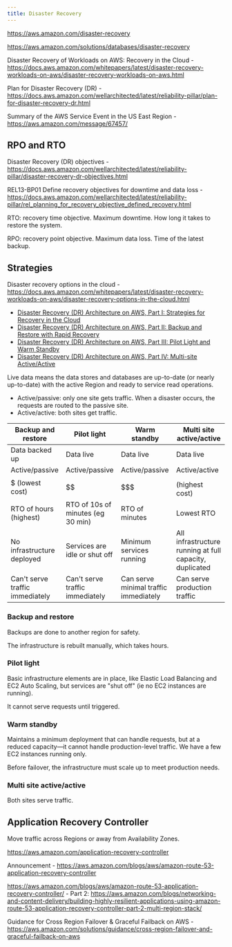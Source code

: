 ```yaml
---
title: Disaster Recovery
---
```


https://aws.amazon.com/disaster-recovery

https://aws.amazon.com/solutions/databases/disaster-recovery

Disaster Recovery of Workloads on AWS: Recovery in the Cloud - https://docs.aws.amazon.com/whitepapers/latest/disaster-recovery-workloads-on-aws/disaster-recovery-workloads-on-aws.html

Plan for Disaster Recovery (DR) - https://docs.aws.amazon.com/wellarchitected/latest/reliability-pillar/plan-for-disaster-recovery-dr.html

Summary of the AWS Service Event in the US East Region - https://aws.amazon.com/message/67457/

## RPO and RTO

Disaster Recovery (DR) objectives - https://docs.aws.amazon.com/wellarchitected/latest/reliability-pillar/disaster-recovery-dr-objectives.html

REL13-BP01 Define recovery objectives for downtime and data loss - https://docs.aws.amazon.com/wellarchitected/latest/reliability-pillar/rel_planning_for_recovery_objective_defined_recovery.html

RTO: recovery time objective. Maximum downtime. How long it takes to restore the system.

RPO: recovery point objective. Maximum data loss. Time of the latest backup.

## Strategies

Disaster recovery options in the cloud - https://docs.aws.amazon.com/whitepapers/latest/disaster-recovery-workloads-on-aws/disaster-recovery-options-in-the-cloud.html

- [Disaster Recovery (DR) Architecture on AWS, Part I: Strategies for Recovery in the Cloud](https://aws.amazon.com/blogs/architecture/disaster-recovery-dr-architecture-on-aws-part-i-strategies-for-recovery-in-the-cloud/)
- [Disaster Recovery (DR) Architecture on AWS, Part II: Backup and Restore with Rapid Recovery](https://aws.amazon.com/blogs/architecture/disaster-recovery-dr-architecture-on-aws-part-ii-backup-and-restore-with-rapid-recovery/)
- [Disaster Recovery (DR) Architecture on AWS, Part III: Pilot Light and Warm Standby](https://aws.amazon.com/blogs/architecture/disaster-recovery-dr-architecture-on-aws-part-iii-pilot-light-and-warm-standby/)
- [Disaster Recovery (DR) Architecture on AWS, Part IV: Multi-site Active/Active](https://aws.amazon.com/blogs/architecture/disaster-recovery-dr-architecture-on-aws-part-iv-multi-site-active-active/)

Live data means the data stores and databases are up-to-date (or nearly up-to-date) with the active Region and ready to service read operations.

- Active/passive: only one site gets traffic. When a disaster occurs, the requests are routed to the passive site.
- Active/active: both sites get traffic.

| Backup and restore              | Pilot light                       | Warm standby                          | Multi site active/active                                |
| ------------------------------- | --------------------------------- | ------------------------------------- | ------------------------------------------------------- |
| Data backed up                  | Data live                         | Data live                             | Data live                                               |
| Active/passive                  | Active/passive                    | Active/passive                        | Active/active                                           |
| $ (lowest cost)                 | $$                                | $$$                                   | $$$$ (highest cost)                                     |
| RTO of hours (highest)          | RTO of 10s of minutes (eg 30 min) | RTO of minutes                        | Lowest RTO                                              |
| No infrastructure deployed      | Services are idle or shut off     | Minimum services running              | All infrastructure running at full capacity, duplicated |
| Can't serve traffic immediately | Can't serve traffic immediately   | Can serve minimal traffic immediately | Can serve production traffic                            |

### Backup and restore

Backups are done to another region for safety.

The infrastructure is rebuilt manually, which takes hours.

### Pilot light

Basic infrastructure elements are in place, like Elastic Load Balancing and EC2 Auto Scaling, but services are "shut off" (ie no EC2 instances are running).

It cannot serve requests until triggered.

### Warm standby

Maintains a minimum deployment that can handle requests, but at a reduced capacity—it cannot handle production-level traffic. We have a few EC2 instances running only.

Before failover, the infrastructure must scale up to meet production needs.

### Multi site active/active

Both sites serve traffic.

## Application Recovery Controller

Move traffic across Regions or away from Availability Zones.

https://aws.amazon.com/application-recovery-controller

Announcement - https://aws.amazon.com/blogs/aws/amazon-route-53-application-recovery-controller

https://aws.amazon.com/blogs/aws/amazon-route-53-application-recovery-controller/ - Part 2: https://aws.amazon.com/blogs/networking-and-content-delivery/building-highly-resilient-applications-using-amazon-route-53-application-recovery-controller-part-2-multi-region-stack/

Guidance for Cross Region Failover & Graceful Failback on AWS - https://aws.amazon.com/solutions/guidance/cross-region-failover-and-graceful-failback-on-aws

